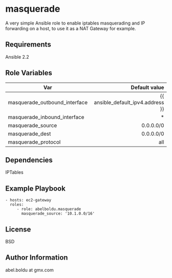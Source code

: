 masquerade
==========

A very simple Ansible role to enable iptables masquerading and IP forwarding on a host, to use it as a NAT Gateway for example.

Requirements
------------

Ansible 2.2

Role Variables
--------------

| Var                          |                     Default value |
|------------------------------|----------------------------------:|
|masquerade_outbound_interface |{{ ansible_default_ipv4.address }} |
|masquerade_inbound_interface  |                                 * |
|masquerade_source             |                        0.0.0.0/0  |
|masquerade_dest               |                        0.0.0.0/0  |
|masquerade_protocol           |                               all |

Dependencies
------------

IPTables


Example Playbook
----------------

    - hosts: ec2-gateway
      roles:
         - role: abelboldu.masquerade
           masquerade_source: '10.1.0.0/16'


License
-------

BSD

Author Information
------------------

abel.boldu at gmx.com
